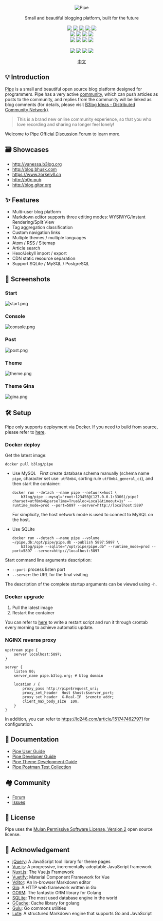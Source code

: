 <p align = "center">
<img alt="Pipe" src="https://static.b3log.org/images/brand/pipe-128.png">
<br><br>
Small and beautiful blogging platform, built for the future
<br><br>
<a title="Build Status" target="_blank" href="https://travis-ci.org/88250/pipe"><img src="https://img.shields.io/travis/88250/pipe.svg?style=flat-square"></a>
<a title="Go Report Card" target="_blank" href="https://goreportcard.com/report/github.com/88250/pipe"><img src="https://goreportcard.com/badge/github.com/88250/pipe?style=flat-square"></a>
<a title="Coverage Status" target="_blank" href="https://coveralls.io/repos/github/88250/pipe/badge.svg?branch=master"><img src="https://img.shields.io/coveralls/github/88250/pipe.svg?style=flat-square&color=CC9933"></a>
<a title="Code Size" target="_blank" href="https://github.com/88250/pipe"><img src="https://img.shields.io/github/languages/code-size/88250/pipe.svg?style=flat-square"></a>
<a title="GPLv3" target="_blank" href="https://github.com/88250/pipe/blob/master/LICENSE"><img src="https://img.shields.io/badge/license-GPLv3-orange.svg?style=flat-square"></a>
<br>
<a title="Releases" target="_blank" href="https://github.com/88250/pipe/releases"><img src="https://img.shields.io/github/release/88250/pipe.svg?style=flat-square"></a>
<a title="Release Date" target="_blank" href="https://github.com/88250/pipe/releases"><img src="https://img.shields.io/github/release-date/88250/pipe.svg?style=flat-square&color=99CCFF"></a>
<a title="Docker Image CI" target="_blank" href="https://github.com/88250/pipe/actions"><img src="https://img.shields.io/github/workflow/status/88250/pipe/Docker%20Image%20CI?label=Actions&logo=github&style=flat-square"></a>
<a title="Docker Pulls" target="_blank" href="https://hub.docker.com/r/b3log/pipe"><img src="https://img.shields.io/docker/pulls/b3log/pipe.svg?style=flat-square&color=blueviolet"></a>
<br>
<a title="GitHub Commits" target="_blank" href="https://github.com/88250/pipe/commits/master"><img src="https://img.shields.io/github/commit-activity/m/88250/pipe.svg?style=flat-square"></a>
<a title="Last Commit" target="_blank" href="https://github.com/88250/pipe/commits/master"><img src="https://img.shields.io/github/last-commit/88250/pipe.svg?style=flat-square&color=FF9900"></a>
<a title="GitHub Pull Requests" target="_blank" href="https://github.com/88250/pipe/pulls"><img src="https://img.shields.io/github/issues-pr-closed/88250/pipe.svg?style=flat-square&color=FF9966"></a>
<a title="Hits" target="_blank" href="https://github.com/88250/hits"><img src="https://hits.b3log.org/88250/pipe.svg"></a>
<br><br>
<a title="GitHub Watchers" target="_blank" href="https://github.com/88250/pipe/watchers"><img src="https://img.shields.io/github/watchers/88250/pipe.svg?label=Watchers&style=social"></a>  
<a title="GitHub Stars" target="_blank" href="https://github.com/88250/pipe/stargazers"><img src="https://img.shields.io/github/stars/88250/pipe.svg?label=Stars&style=social"></a>  
<a title="GitHub Forks" target="_blank" href="https://github.com/88250/pipe/network/members"><img src="https://img.shields.io/github/forks/88250/pipe.svg?label=Forks&style=social"></a>  
<a title="Author GitHub Followers" target="_blank" href="https://github.com/88250"><img src="https://img.shields.io/github/followers/88250.svg?label=Followers&style=social"></a>
</p>

<p align="center">
<a href="https://github.com/88250/pipe/blob/master/README.md">中文</a>
</p>

## 💡 Introduction

[Pipe](https://github.com/88250/pipe) is a small and beautiful open source blog platform designed for programmers. Pipe has a very active [community](https://ld246.com), which can push articles as posts to the community, and replies from the community will be linked as blog comments (for details, please visit [B3log Ideas - Distributed Community Network](https://ld246.com/article/1546941897596)).

> This is a brand new online community experience, so that you who love recording and sharing no longer feel lonely!

Welcome to [Pipe Official Discussion Forum](https://ld246.com/tag/pipe) to learn more.

## 🗃 Showcases

* http://vanessa.b3log.org
* http://blog.bhusk.com
* https://www.zorkelvll.cn
* http://o0o.pub
* http://blog.gitor.org

## ✨ Features

* Multi-user blog platform
* [Markdown editor](https://github.com/Vanessa219/vditor) supports three editing modes: WYSIWYG/Instant Rendering/Split View
* Tag aggregation classification
* Custom navigation links
* Multiple themes / multiple languages
* Atom / RSS / Sitemap
* Article search
* Hexo/Jekyll import / export
* CDN static resource separation
* Support SQLite / MySQL / PostgreSQL

## 🎨 Screenshots

### Start

![start.png](https://b3logfile.com/file/2020/04/start-7fb7b415.png)

### Console

![console.png](https://b3logfile.com/file/2020/04/console-047922de.png)

### Post

![post.png](https://b3logfile.com/file/2020/04/post-f52cbd5c.png)

### Theme

![theme.png](https://b3logfile.com/file/2020/04/theme-d2799005.png)

### Theme Gina

![gina.png](https://b3logfile.com/file/2020/04/gina-d7fe2313.png)

## 🛠️ Setup

Pipe only supports deployment via Docker. If you need to build from source, please refer to [here](https://ld246.com/article/1533965022328).

### Docker deploy

Get the latest image: 

```shell
docker pull b3log/pipe
```

* Use MySQL
  First create database schema manually (schema name `pipe`, character set use` utf8mb4`, sorting rule `utf8mb4_general_ci`), and then start the container:

  ```shell
  docker run --detach --name pipe --network=host \
      b3log/pipe --mysql="root:123456@(127.0.0.1:3306)/pipe?charset=utf8mb4&parseTime=True&loc=Local&timeout=1s" --runtime_mode=prod --port=5897 --server=http://localhost:5897
  ```

  For simplicity, the host network mode is used to connect to MySQL on the host.
* Use SQLite

  ```shell
  docker run --detach --name pipe --volume ~/pipe.db:/opt/pipe/pipe.db --publish 5897:5897 \
      b3log/pipe --sqlite="/opt/pipe/pipe.db" --runtime_mode=prod --port=5897 --server=http://localhost:5897
  ```

Start command line arguments description:

* `--port`: process listen port
* `--server`: the URL for the final visiting

The description of the complete startup arguments can be viewed using `-h`.

### Docker upgrade

1. Pull the latest image
2. Restart the container

You can refer to [here](https://github.com/88250/pipe/blob/master/docker-restart.sh) to write a restart script and run it through crontab every morning to achieve automatic update.

### NGINX reverse proxy

```nginx
upstream pipe {
    server localhost:5897;
}

server {
    listen 80;
    server_name pipe.b3log.org; # blog domain

    location / {
        proxy_pass http://pipe$request_uri;
        proxy_set_header  Host $host:$server_port;
        proxy_set_header  X-Real-IP  $remote_addr;
        client_max_body_size  10m;
    }
}
```

In addition, you can refer to https://ld246.com/article/1517474627971 for configuration.

## 📜 Documentation

* [Pipe User Guide](https://ld246.com/article/1513761942333)
* [Pipe Developer Guide](https://ld246.com/article/1533965022328)
* [Pipe Theme Development Guide](https://ld246.com/article/1512550354920)
* [Pipe Postman Test Collection](https://www.getpostman.com/collections/900ddef64ad0e60479a6)

## 🏘️ Community

* [Forum](https://ld246.com/tag/pipe)
* [Issues](https://github.com/88250/pipe/issues/new/choose)

## 📄 License

Pipe uses the [Mulan Permissive Software License, Version 2](http://license.coscl.org.cn/MulanPSL2) open source license.

## 🙏 Acknowledgement

* [jQuery](https://github.com/jquery/jquery): A JavaScript tool library for theme pages
* [Vue.js](https://github.com/vuejs/vue): A progressive, incrementally-adoptable JavaScript framework
* [Nuxt.js](https://github.com/nuxt/nuxt.js): The Vue.js Framework
* [Vuetify](https://github.com/vanessa219/vuetify): Material Component Framework for Vue
* [Vditor](https://github.com/Vanessa219/vditor): An In-browser Markdown editor
* [Gin](https://github.com/gin-gonic/gin): A HTTP web framework written in Go
* [GORM](https://github.com/jinzhu/gorm): The fantastic ORM library for Golang
* [SQLite](https://www.sqlite.org): The most used database engine in the world
* [GCache](https://github.com/bluele/gcache): Cache library for golang
* [Gulu](https://github.com/88250/gulu): Go commons utilities
* [Lute](https://github.com/88250/lute): A structured Markdown engine that supports Go and JavaScript
